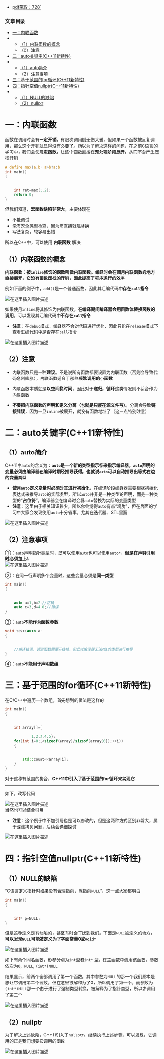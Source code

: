  

- [pdf获取：7281](https://url18.ctfile.com/f/22722418-803656481-b71b2c)

### 文章目录

- [一：内联函数](#_3)
- - [（1）内联函数的概念](#1_28)
  - [（2）注意](#2_44)
- [二：auto关键字\(C++11新特性\)](#autoC11_51)
- - [（1）auto简介](#1auto_52)
  - [（2）注意事项](#2_61)
- [三：基于范围的for循环\(C++11新特性\)](#forC11_84)
- [四：指针空值nullptr\(C++11新特性\)](#nullptrC11_113)
- - [（1）NULL的缺陷](#1NULL_114)
  - [（2）nullptr](#2nullptr_133)

# 一：内联函数

函数在调用时会有**一定开销**，有限次调用倒无伤大雅，但如果一个函数被反复调用，那么这个开销就显得没有必要了。所以为了解决这样的问题，在之前C语言的学习中，我们会使用**宏函数**，让这个函数直接在**预处理阶段展开**，从而不会产生压栈开销

```c
# define max(a,b) a>b?a:b
int main()
{
            
            
	int ret=max(1,2);
	return 0;
}
```

但我们知道，**宏函数缺陷非常大**，主要体现在

- 不能调试
- 没有安全类型检查，因为宏直接就是替换
- 写法复杂，较容易出错

所以在C++中，可以使用 **内联函数** 解决

## （1）内联函数的概念

**内联函数：被`inline`修饰的函数叫做内联函数。编译时会在调用内联函数的地方直接展开，它没有函数压栈的开销，因此提高了程序运行的效率**

例如下面的例子中，`add()`是一个普通函数，因此其汇编代码中**存在`call`指令**

![在这里插入图片描述](https://ziquyun.com/main/csdn/img?url=https%3A%2F%2Fimg-blog.csdnimg.cn%2F20210218223405203.png%3Fx-oss-process%3Dimage%2Fwatermark%2Ctype_ZmFuZ3poZW5naGVpdGk%2Cshadow_10%2Ctext_aHR0cHM6Ly9ibG9nLmNzZG4ubmV0L3FxXzM5MTgzMDM0%2Csize_16%2Ccolor_FFFFFF%2Ct_70&rfUrl=https%3A%2F%2Fzhangxing-tech.blog.csdn.net%2Farticle%2Fdetails%2F113837275)

如果使用`inline`将其修饰为内联函数，**在编译期间编译器会用函数体替换函数的调用**，可以发现其汇编代码中**不存在`call`指令**

- **注意**：在`debug`模式，编译器不会对代码进行优化，因此只能在`release`模式下查看汇编代码中是否存在`call`指令

![在这里插入图片描述](https://ziquyun.com/main/csdn/img?url=https%3A%2F%2Fimg-blog.csdnimg.cn%2F2021021822372495.jpg%3Fx-oss-process%3Dimage%2Fwatermark%2Ctype_ZmFuZ3poZW5naGVpdGk%2Cshadow_10%2Ctext_aHR0cHM6Ly9ibG9nLmNzZG4ubmV0L3FxXzM5MTgzMDM0%2Csize_16%2Ccolor_FFFFFF%2Ct_70&rfUrl=https%3A%2F%2Fzhangxing-tech.blog.csdn.net%2Farticle%2Fdetails%2F113837275)

## （2）注意

- 内联函数只是一种**建议**。不是说所有函数都要设置为内联函数（否则会导致代码急剧膨胀），内联函数适合于那些**频繁调用的小函数**

- 内联函数本质就是**以空间换时间**，因此对于**递归，循环**这类情况则不适合作为内联函数

- **不要把内联函数的声明和定义分离（也就是只能在源文件写）**。分离会导致**链接错误**，因为一旦`inline`被展开，就没有函数地址了（这一点特别注意）

# 二：auto关键字\(C++11新特性\)

## （1）auto简介

C++11中`auto`的含义为：**`auto`是一个新的类型指示符来指示编译器，`auto`声明的变量必须由编译器在编译时期经推导获得。也就说`auto`可以自动推导出等式右边的变量类型**

- **使用`auto`定义变量时必须对其进行初始化**，在编译阶段编译器需要根据初始化表达式来推导`auto`的实际类型，所以`auto`并非是一种类型的声明，而是一种类型的“**占位符**”，编译器会在编译时会将`auto`替换为实际的变量类型
- **注意**：这里由于相关知识较少，所以你会觉得`auto`有点“鸡肋”，但在后面的学习中大家会发现使用`auto`十分省事，尤其在迭代器、STL里面

![在这里插入图片描述](https://ziquyun.com/main/csdn/img?url=https%3A%2F%2Fimg-blog.csdnimg.cn%2F20210219160740801.png%3Fx-oss-process%3Dimage%2Fwatermark%2Ctype_ZmFuZ3poZW5naGVpdGk%2Cshadow_10%2Ctext_aHR0cHM6Ly9ibG9nLmNzZG4ubmV0L3FxXzM5MTgzMDM0%2Csize_16%2Ccolor_FFFFFF%2Ct_70&rfUrl=https%3A%2F%2Fzhangxing-tech.blog.csdn.net%2Farticle%2Fdetails%2F113837275)

## （2）注意事项

①：`auto`声明指针类型时，既可以使用`auto`也可以使用`auto*`，**但是在声明引用时必须加上`&`**  
![在这里插入图片描述](https://ziquyun.com/main/csdn/img?url=https%3A%2F%2Fimg-blog.csdnimg.cn%2F20210219161845500.png%3Fx-oss-process%3Dimage%2Fwatermark%2Ctype_ZmFuZ3poZW5naGVpdGk%2Cshadow_10%2Ctext_aHR0cHM6Ly9ibG9nLmNzZG4ubmV0L3FxXzM5MTgzMDM0%2Csize_16%2Ccolor_FFFFFF%2Ct_70&rfUrl=https%3A%2F%2Fzhangxing-tech.blog.csdn.net%2Farticle%2Fdetails%2F113837275)

②：在同一行声明多个变量时，这些变量必须是**同一类型**

```cpp
int main()
{
            
            
	auto a=1,b=2;//正确
	auto c=3,d=4.0;//错误
}
```

③：`auto`**不能作为函数参数**

```cpp
void test(auto a)
{
            
            
	//编译错误，调用函数需要开栈帧，但此时编译器无法对a的类型进行推导
}
```

④：`auto`**不能用于声明数组**

# 三：基于范围的for循环\(C++11新特性\)

在C/C++中遍历一个数组，首先想到的做法是这样的

```cpp
int main()
{
            
            
	int array[]={
            
            1,2,3,4,5};
	for(int i=0;i<sizeof(array)/sizeof(array[0]);++i))
	{
            
            
		std::count<<array[i];
	}
}
```

对于这种有范围的集合，**C++11中引入了基于范围的for循环来实现它**

---

如下，改写代码

![在这里插入图片描述](https://ziquyun.com/main/csdn/img?url=https%3A%2F%2Fimg-blog.csdnimg.cn%2F20210219164336522.png%3Fx-oss-process%3Dimage%2Fwatermark%2Ctype_ZmFuZ3poZW5naGVpdGk%2Cshadow_10%2Ctext_aHR0cHM6Ly9ibG9nLmNzZG4ubmV0L3FxXzM5MTgzMDM0%2Csize_16%2Ccolor_FFFFFF%2Ct_70&rfUrl=https%3A%2F%2Fzhangxing-tech.blog.csdn.net%2Farticle%2Fdetails%2F113837275)  
当然也可以结合引用

- **注意**：这个例子中不加引用也是可以修改的，但是这两种方式区别非常大，属于深浅拷贝问题，后续会详细探讨

![在这里插入图片描述](https://ziquyun.com/main/csdn/img?url=https%3A%2F%2Fimg-blog.csdnimg.cn%2F20210219164755103.png%3Fx-oss-process%3Dimage%2Fwatermark%2Ctype_ZmFuZ3poZW5naGVpdGk%2Cshadow_10%2Ctext_aHR0cHM6Ly9ibG9nLmNzZG4ubmV0L3FxXzM5MTgzMDM0%2Csize_16%2Ccolor_FFFFFF%2Ct_70&rfUrl=https%3A%2F%2Fzhangxing-tech.blog.csdn.net%2Farticle%2Fdetails%2F113837275)

# 四：指针空值nullptr\(C++11新特性\)

## （1）NULL的缺陷

“C语言定义指针时如果没有合理指向，就指向`NULL`”，这一点大家都明白

```c
int main()
{
            
            
	int* p=NULL;
}
```

但是这种定义是有缺陷的，甚至有时会干扰到我们。下面是`NULL`被定义的地方，**可以发现`NULL`可能被定义为了字面常量0或`void*`**

![在这里插入图片描述](https://ziquyun.com/main/csdn/img?url=https%3A%2F%2Fimg-blog.csdnimg.cn%2F2021021916590999.png%3Fx-oss-process%3Dimage%2Fwatermark%2Ctype_ZmFuZ3poZW5naGVpdGk%2Cshadow_10%2Ctext_aHR0cHM6Ly9ibG9nLmNzZG4ubmV0L3FxXzM5MTgzMDM0%2Csize_16%2Ccolor_FFFFFF%2Ct_70&rfUrl=https%3A%2F%2Fzhangxing-tech.blog.csdn.net%2Farticle%2Fdetails%2F113837275)

如下有两个同名函数，形参分别为`int`型和`int*` 型，在主函数中调用该函数，参数依次为`0`，`NULL`, `(int*)NULL`

结果显示，前两个全部调用了第一个函数。其中参数为`NULL`的那一个我们原本是想让它调用第二个函数，但在这里被解释为了0，所以调用了第一个。而参数为 `(int*)NULL`那一个由于进行了强制类型转换，被解释为了指针类型，所以才调用了第二个

![在这里插入图片描述](https://ziquyun.com/main/csdn/img?url=https%3A%2F%2Fimg-blog.csdnimg.cn%2F20210219170503941.png%3Fx-oss-process%3Dimage%2Fwatermark%2Ctype_ZmFuZ3poZW5naGVpdGk%2Cshadow_10%2Ctext_aHR0cHM6Ly9ibG9nLmNzZG4ubmV0L3FxXzM5MTgzMDM0%2Csize_16%2Ccolor_FFFFFF%2Ct_70&rfUrl=https%3A%2F%2Fzhangxing-tech.blog.csdn.net%2Farticle%2Fdetails%2F113837275)

## （2）nullptr

为了解决上述缺陷，C++11引入了`nullptr`。继续执行上述步骤，可以发现，它调用的正是我们想要它调用的函数

![在这里插入图片描述](https://ziquyun.com/main/csdn/img?url=https%3A%2F%2Fimg-blog.csdnimg.cn%2F20210219211735400.png%3Fx-oss-process%3Dimage%2Fwatermark%2Ctype_ZmFuZ3poZW5naGVpdGk%2Cshadow_10%2Ctext_aHR0cHM6Ly9ibG9nLmNzZG4ubmV0L3FxXzM5MTgzMDM0%2Csize_16%2Ccolor_FFFFFF%2Ct_70&rfUrl=https%3A%2F%2Fzhangxing-tech.blog.csdn.net%2Farticle%2Fdetails%2F113837275)